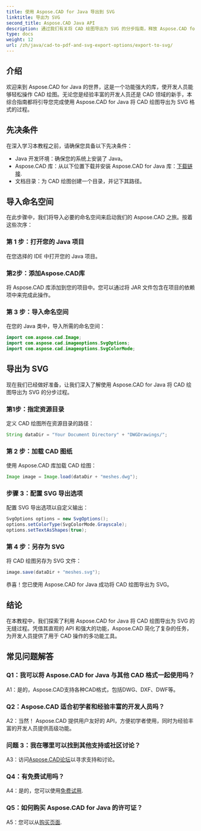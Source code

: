 ```yaml
---
title: 使用 Aspose.CAD for Java 导出到 SVG
linktitle: 导出为 SVG
second_title: Aspose.CAD Java API
description: 通过我们有关将 CAD 绘图导出为 SVG 的分步指南，释放 Aspose.CAD for Java 的潜力。了解如何导入命名空间、配置选项以及将 Aspose.CAD 无缝集成到您的 Java 项目中。
type: docs
weight: 12
url: /zh/java/cad-to-pdf-and-svg-export-options/export-to-svg/
---
```

## 介绍

欢迎来到 Aspose.CAD for Java 的世界，这是一个功能强大的库，使开发人员能够轻松操作 CAD 绘图。无论您是经验丰富的开发人员还是 CAD 领域的新手，本综合指南都将引导您完成使用 Aspose.CAD for Java 将 CAD 绘图导出为 SVG 格式的过程。

## 先决条件

在深入学习本教程之前，请确保您具备以下先决条件：

- Java 开发环境：确保您的系统上安装了 Java。
-  Aspose.CAD 库：从以下位置下载并安装 Aspose.CAD for Java 库：[下载链接](https://releases.aspose.com/cad/java/).
- 文档目录：为 CAD 绘图创建一个目录，并记下其路径。

## 导入命名空间

在此步骤中，我们将导入必要的命名空间来启动我们的 Aspose.CAD 之旅。按着这些次序：

### 第 1 步：打开您的 Java 项目
在您选择的 IDE 中打开您的 Java 项目。

### 第2步：添加Aspose.CAD库
将 Aspose.CAD 库添加到您的项目中。您可以通过将 JAR 文件包含在项目的依赖项中来完成此操作。

### 第 3 步：导入命名空间
在您的 Java 类中，导入所需的命名空间：

```java
import com.aspose.cad.Image;
import com.aspose.cad.imageoptions.SvgOptions;
import com.aspose.cad.imageoptions.SvgColorMode;
```

## 导出为 SVG

现在我们已经做好准备，让我们深入了解使用 Aspose.CAD for Java 将 CAD 绘图导出为 SVG 的分步过程。

### 第1步：指定资源目录

定义 CAD 绘图所在资源目录的路径：

```java
String dataDir = "Your Document Directory" + "DWGDrawings/";
```

### 第 2 步：加载 CAD 图纸

使用 Aspose.CAD 库加载 CAD 绘图：

```java
Image image = Image.load(dataDir + "meshes.dwg");
```

### 步骤 3：配置 SVG 导出选项

配置 SVG 导出选项以自定义输出：

```java
SvgOptions options = new SvgOptions();
options.setColorType(SvgColorMode.Grayscale);
options.setTextAsShapes(true);
```

### 第 4 步：另存为 SVG

将 CAD 绘图另存为 SVG 文件：

```java
image.save(dataDir + "meshes.svg");
```

恭喜！您已使用 Aspose.CAD for Java 成功将 CAD 绘图导出为 SVG。

## 结论

在本教程中，我们探索了利用 Aspose.CAD for Java 将 CAD 绘图导出为 SVG 的无缝过程。凭借其直观的 API 和强大的功能，Aspose.CAD 简化了复杂的任务，为开发人员提供了用于 CAD 操作的多功能工具。

## 常见问题解答

### Q1：我可以将 Aspose.CAD for Java 与其他 CAD 格式一起使用吗？

A1：是的，Aspose.CAD支持各种CAD格式，包括DWG、DXF、DWF等。

### Q2：Aspose.CAD 适合初学者和经验丰富的开发人员吗？

A2：当然！ Aspose.CAD 提供用户友好的 API，方便初学者使用，同时为经验丰富的开发人员提供高级功能。

### 问题 3：我在哪里可以找到其他支持或社区讨论？

 A3：访问[Aspose.CAD论坛](https://forum.aspose.com/c/cad/19)以寻求支持和讨论。

### Q4：有免费试用吗？

A4：是的，您可以使用[免费试用](https://releases.aspose.com/).

### Q5：如何购买 Aspose.CAD for Java 的许可证？

A5：您可以从[购买页面](https://purchase.aspose.com/buy).